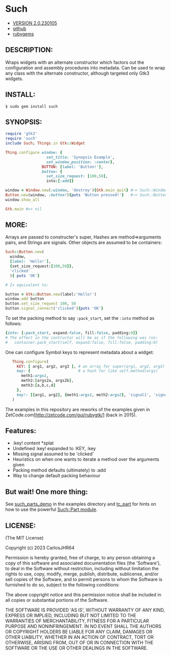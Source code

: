 # Such

* [VERSION 2.0.230105](https://github.com/carlosjhr64/such/releases)
* [github](https://www.github.com/carlosjhr64/such)
* [rubygems](https://rubygems.org/gems/such)

## DESCRIPTION:

Wraps widgets with an alternate constructor
which factors out the configuration and assembly procedures into metadata.
Can be used to wrap any class with the alternate constructor,
although targeted only Gtk3 widgets.

## INSTALL:

```shell
$ sudo gem install such
```

## SYNOPSIS:

```ruby
require 'gtk3'
require 'such'
include Such; Things.in Gtk::Widget

Thing.configure window: {
                  set_title: 'Synopsis Example',
                  set_window_position: :center},
                BUTTON: [label: 'Button!'],
                button: {
                  set_size_request: [100,50],
                  into:[:add]}

window = Window.new(:window, 'destroy'){Gtk.main_quit} #~> Such::Window
Button.new(window, :button!){puts 'Button pressed!'}   #~> Such::Button
window.show_all

Gtk.main #=> nil
```

## MORE:

Arrays are passed to constructer's super,
Hashes are method=>arguments pairs, and Strings are signals.
Other objects are assumed to be containers:

```ruby
Such::Button.new(
  window,
  [label: 'Hello!'],
  {set_size_request:[100,50]},
  'clicked'
  ){ puts 'OK'}

# Is equivalent to:

button = Gtk::Button.new(label:'Hello!')
window.add button
button.set_size_request 100, 50
button.signal_connect('clicked'){puts 'OK'}
```

To set the packing method to say `:pack_start`, set the `:into` method as follows:

```ruby
{into: [:pack_start, expand:false, fill:false, padding:0]}
# The effect in the contructor will be as if the following was run:
#   container.pack_start(self, expand:false, fill:false, padding:0)
```

One can configure Symbol keys to represent metadata about a widget:

```ruby
   Thing.configure(
     KEY: [ arg1, arg2, arg3 ], # an array for super(arg1, arg2, arg3)
     key: {                     # a hash for like self.method(args)
       meth1:args1,
       meth2:[args2a, args2b],
       meth3:[a,b,c,d]
     },
     key!: [[arg1, arg2], {meth1:args1, meth2:args2}, 'signal1', 'signal2'] # the splatter bang!
   )
```

The examples in this repository are reworks of the examples given in
ZetCode.com[http://zetcode.com/gui/rubygtk/] (back in 2015).

## Features:

* :key! content *splat
* Undefined :key! expanded to :KEY, :key
* Missing signal assumed to be 'clicked'
* Heuristics on when one wants to iterate a method over the arguments given
* Packing method defaults (ultimately) to :add
* Way to change default packing behaviour

## But wait!  One more thing:

See [such_parts_demo](examples/such_parts_demo) in the examples directory
and [tc_part](test/tc_part) for hints on how to use the powerful
[Such::Part module](lib/such/part.rb).

## LICENSE:

(The MIT License)

Copyright (c) 2023 CarlosJHR64

Permission is hereby granted, free of charge, to any person obtaining
a copy of this software and associated documentation files (the
'Software'), to deal in the Software without restriction, including
without limitation the rights to use, copy, modify, merge, publish,
distribute, sublicense, and/or sell copies of the Software, and to
permit persons to whom the Software is furnished to do so, subject to
the following conditions:

The above copyright notice and this permission notice shall be
included in all copies or substantial portions of the Software.

THE SOFTWARE IS PROVIDED 'AS IS', WITHOUT WARRANTY OF ANY KIND,
EXPRESS OR IMPLIED, INCLUDING BUT NOT LIMITED TO THE WARRANTIES OF
MERCHANTABILITY, FITNESS FOR A PARTICULAR PURPOSE AND NONINFRINGEMENT.
IN NO EVENT SHALL THE AUTHORS OR COPYRIGHT HOLDERS BE LIABLE FOR ANY
CLAIM, DAMAGES OR OTHER LIABILITY, WHETHER IN AN ACTION OF CONTRACT,
TORT OR OTHERWISE, ARISING FROM, OUT OF OR IN CONNECTION WITH THE
SOFTWARE OR THE USE OR OTHER DEALINGS IN THE SOFTWARE.
